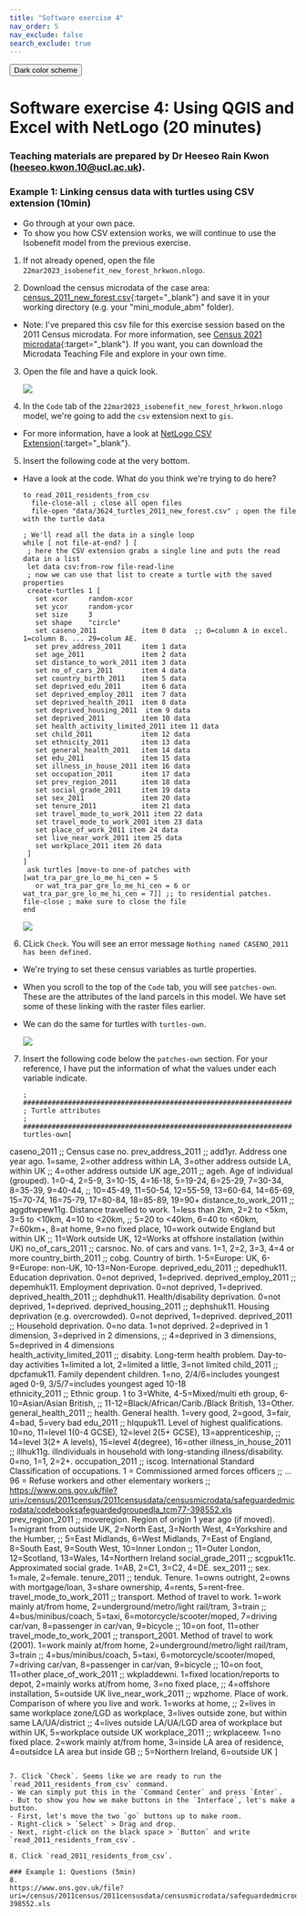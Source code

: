 ```yaml
---
title: "Software exercise 4"
nav_order: 5
nav_exclude: false
search_exclude: true
---
```


<button class="btn js-toggle-dark-mode">Dark color scheme</button>

<script type="text/javascript" src="{{ "/assets/js/dark-mode-preview.js" | absolute_url }}"></script>

# Software exercise 4: Using QGIS and Excel with NetLogo (20 minutes)
### Teaching materials are prepared by Dr Heeseo Rain Kwon (heeseo.kwon.10@ucl.ac.uk). 

### Example 1: Linking census data with turtles using CSV extension (10min)
- Go through at your own pace.
- To show you how CSV extension works, we will continue to use the Isobenefit model from the previous exercise.

1. If not already opened, open the file `22mar2023_isobenefit_new_forest_hrkwon.nlogo`.

2. Download the census microdata of the case area: [census_2011_new_forest.csv](https://github.com/heeseorain/mini_module_abm/blob/master/data/census_2011_new_forest.csv){:target="_blank"} and save it in your working directory (e.g. your "mini_module_abm" folder).
- Note: I've prepared this csv file for this exercise session based on the 2011 Census microdata. For more information, see [Census 2021 microdata](https://www.ons.gov.uk/census/2011census/2011censusdata/censusmicrodata){:target="_blank"}. If you want, you can download the Microdata Teaching File and explore in your own time.

3. Open the file and have a quick look.

   ![](statics/census1.png)

4. In the `Code` tab of the `22mar2023_isobenefit_new_forest_hrkwon.nlogo` model, we're going to add the `csv` extension next to `gis`.
- For more information, have a look at [NetLogo CSV Extension](https://ccl.northwestern.edu/netlogo/docs/csv.html){:target="_blank"}.

5. Insert the following code at the very bottom.
- Have a look at the code. What do you think we're trying to do here?

   ```
   to read_2011_residents_from_csv
     file-close-all ; close all open files
     file-open "data/3624_turtles_2011_new_forest.csv" ; open the file with the turtle data

  ; We'll read all the data in a single loop
  while [ not file-at-end? ] [
    ; here the CSV extension grabs a single line and puts the read data in a list
    let data csv:from-row file-read-line
    ; now we can use that list to create a turtle with the saved properties
    create-turtles 1 [
      set xcor     random-xcor
      set ycor     random-ycor
      set size     3
      set shape    "circle"
      set caseno_2011           item 0 data  ;; 0=column A in excel. 1=column B. ... 29=colum AE.
      set prev_address_2011     item 1 data
      set age_2011              item 2 data
      set distance_to_work_2011 item 3 data
      set no_of_cars_2011       item 4 data
      set country_birth_2011    item 5 data
      set deprived_edu_2011     item 6 data
      set deprived_employ_2011  item 7 data
      set deprived_health_2011  item 8 data
      set deprived_housing_2011  item 9 data
      set deprived_2011         item 10 data
      set health_activity_limited_2011 item 11 data
      set child_2011            item 12 data
      set ethnicity_2011        item 13 data
      set general_health_2011   item 14 data
      set edu_2011              item 15 data
      set illness_in_house_2011 item 16 data
      set occupation_2011       item 17 data
      set prev_region_2011      item 18 data
      set social_grade_2011     item 19 data
      set sex_2011              item 20 data
      set tenure_2011           item 21 data
      set travel_mode_to_work_2011 item 22 data
      set travel_mode_to_work_2001 item 23 data
      set place_of_work_2011 item 24 data
      set live_near_work_2011 item 25 data
      set workplace_2011 item 26 data
    ]
  ]
    ask turtles [move-to one-of patches with [wat_tra_par_gre_lo_me_hi_cen = 5 
      or wat_tra_par_gre_lo_me_hi_cen = 6 or wat_tra_par_gre_lo_me_hi_cen = 7]] ;; to residential patches.
   file-close ; make sure to close the file
   end
   ```

   ![](statics/census2.png)

6. CLick `Check`. You will see an error message `Nothing named CASENO_2011 has been defined.`
- We're trying to set these census variables as turtle properties.
- When you scroll to the top of the `Code` tab, you will see `patches-own`. These are the attributes of the land parcels in this model. We have set some of these linking with the raster files earlier.
- We can do the same for turtles with `turtles-own`.

   ![](statics/census3.png)

7. Insert the following code below the `patches-own` section. For your reference, I have put the information of what the values under each variable indicate. 

   ```
   ; ##################################################################
   ; Turtle attributes
   ; ##################################################################
   turtles-own[
  caseno_2011 ;; Census case no.
  prev_address_2011 ;; add1yr. Address one year ago. 1=same, 2=other address within LA, 3=other address outside LA, within UK
       ;; 4=other address outside UK
  age_2011 ;; ageh. Age of individual (grouped). 1=0-4, 2=5-9, 3=10-15, 4=16-18, 5=19-24, 6=25-29, 7=30-34, 8=35-39, 9=40-44,
       ;; 10=45-49, 11=50-54, 12=55-59, 13=60-64, 14=65-69, 15=70-74, 16=75-79, 17=80-84, 18=85-89, 19=90+
  distance_to_work_2011 ;; aggdtwpew11g. Distance travelled to work. 1=less than 2km, 2=2 to <5km, 3=5 to <10km, 4=10 to <20km,
       ;; 5=20 to <40km, 6=40 to <60km, 7=60km+, 8=at home, 9=no fixed place, 10=work outwide England but within UK
       ;; 11=Work outside UK, 12=Works at offshore installation (within UK)
  no_of_cars_2011 ;; carsnoc. No. of cars and vans. 1=1, 2=2, 3=3, 4=4 or more
  country_birth_2011 ;; cobg. Country of birth. 1-5=Europe: UK, 6-9=Europe: non-UK, 10-13=Non-Europe.
  deprived_edu_2011 ;; depedhuk11. Education deprivation. 0=not deprived, 1=deprived.
  deprived_employ_2011 ;; depemhuk11. Employment deprivation. 0=not deprived, 1=deprived.
  deprived_health_2011 ;; dephdhuk11. Health/disability deprivation. 0=not deprived, 1=deprived.
  deprived_housing_2011 ;; dephshuk11. Housing deprivation (e.g. overcrowded). 0=not deprived, 1=deprived.
  deprived_2011 ;; Household deprivation. 0=no data. 1=not deprived. 2=deprived in 1 dimension, 3=deprived in 2 dimensions,
       ;; 4=deprived in 3 dimensions, 5=deprived in 4 dimensions  
  health_activity_limited_2011 ;; disabity. Long-term health problem. Day-to-day activities 1=limited a lot, 2=limited a little, 3=not limited
  child_2011 ;; dpcfamuk11. Family dependent children. 1=no, 2/4/6=includes youngest aged 0-9, 3/5/7=includes youngest aged 10-18  
  ethnicity_2011 ;; Ethnic group. 1 to 3=White, 4-5=Mixed/multi eth group, 6-10=Asian/Asian British,
       ;; 11-12=Black/African/Carib./Black British, 13=Other.  
  general_health_2011 ;; health. General health. 1=very good, 2=good, 3=fair, 4=bad, 5=very bad
  edu_2011 ;; hlqupuk11. Level of highest qualifications. 10=no, 11=level 1(0-4 GCSE), 12=level 2(5+ GCSE), 13=apprenticeship,
      ;; 14=level 3(2+ A levels), 15=level 4(degree), 16=other
  illness_in_house_2011 ;; illhuk11g. ilIndividuals in household with long-standing illness/disability. 0=no, 1=1, 2=2+.
  occupation_2011 ;; iscog. International Standard Classification of occupations. 1 = Commissioned armed forces officers
       ;; ... 96 = Refuse workers and other elementary workers
       ;; https://www.ons.gov.uk/file?uri=/census/2011census/2011censusdata/censusmicrodata/safeguardedmicrodata/codebooksafeguardedgroupedla_tcm77-398552.xls
  prev_region_2011 ;; moveregion. Region of origin 1 year ago (if moved). 1=migrant from outside UK, 2=North East, 3=North West, 4=Yorkshire and the Humber,
       ;; 5=East Midlands, 6=West Midlands, 7=East of England, 8=South East, 9=South West, 10=Inner London
       ;; 11=Outer London, 12=Scotland, 13=Wales, 14=Northern Ireland
  social_grade_2011 ;; scgpuk11c. Approximated social grade. 1=AB, 2=C1, 3=C2, 4=DE.
  sex_2011 ;; sex. 1=male, 2=female.
  tenure_2011 ;; tenduk. Tenure. 1=owns outright, 2=owns with mortgage/loan, 3=share ownership, 4=rents, 5=rent-free.
  travel_mode_to_work_2011 ;; transport. Method of travel to work. 1=work mainly at/from home, 2=underground/metro/light rail/tram, 3=train
       ;; 4=bus/minibus/coach, 5=taxi, 6=motorcycle/scooter/moped, 7=driving car/van, 8=passenger in car/van, 9=bicycle
       ;; 10=on foot, 11=other
  travel_mode_to_work_2001 ;; transport_2001. Method of travel to work (2001). 1=work mainly at/from home, 2=underground/metro/light rail/tram, 3=train
       ;; 4=bus/minibus/coach, 5=taxi, 6=motorcycle/scooter/moped, 7=driving car/van, 8=passenger in car/van, 9=bicycle
       ;; 10=on foot, 11=other
  place_of_work_2011 ;; wkpladdewni. 1=fixed location/reports to depot, 2=mainly works at/from home, 3=no fixed place,
       ;; 4=offshore installation, 5=outside UK
  live_near_work_2011 ;; wpzhome. Place of work. Comparison of where you live and work. 1=works at home,
       ;; 2=lives in same workplace zone/LGD as workplace, 3=lives outside zone, but within same LA/UA/district
       ;; 4=lives outside LA/UA/LGD area of workplace but within UK, 5=workplace outside UK
  workplace_2011 ;; wrkplaceew. 1=no fixed place. 2=work mainly at/from home, 3=inside LA area of residence, 4=outsidce LA area but inside GB
       ;; 5=Northern Ireland, 6=outside UK
   ]
   ```

7. Click `Check`. Seems like we are ready to run the `read_2011_residents_from_csv` command.
- We can simply put this in the `Command Center` and press `Enter`.
- But to show you how we make buttons in the `Interface`, let's make a button.
- First, let's move the two `go` buttons up to make room.
  - Right-click > `Select` > Drag and drop.
- Next, right-click on the black space > `Button` and write `read_2011_residents_from_csv`.

8. Click `read_2011_residents_from_csv`.

### Example 1: Questions (5min)
8.
https://www.ons.gov.uk/file?uri=/census/2011census/2011censusdata/censusmicrodata/safeguardedmicrodata/codebooksafeguardedgroupedla_tcm77-398552.xls
